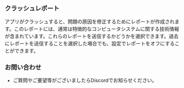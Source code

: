 <style>
body {font-size:16px;} 
h1 {font-size:25px; font-weight: bold;} 
h2 {font-size:20px; font-weight: bold;} 
h3 {font-size:18px; font-weight: bold;} 
blockquote{
    font-size:15px;
    color: gray;
}
</style>

## クラッシュレポート
アプリがクラッシュすると、問題の原因を修正するためにレポートが作成されます。このレポートには、通常は特徴的なコンピュータシステムに関する技術情報が含まれています。これらのレポートを送信するかどうかを選択できます。過去にレポートを送信することを選択した場合でも、設定でレポートをオフにすることができます。

## お問い合わせ
* ご質問やご要望等がございましたらDiscordでお知らせください。

